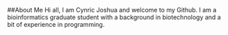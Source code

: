 ##About Me
Hi all, I am Cynric Joshua and welcome to my Github. I am a bioinformatics graduate student with a background in biotechnology and a bit of experience in programming.

